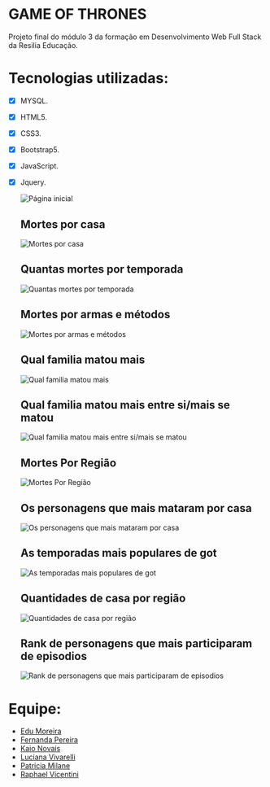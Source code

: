 # <h1>GAME OF THRONES</h1>

<p>Projeto final do módulo 3 da formação em Desenvolvimento Web Full Stack da Resilia Educação.</p>

# Tecnologias utilizadas:
- [x] MYSQL.
- [x] HTML5.
- [x] CSS3.
- [x] Bootstrap5.
- [x] JavaScript.
- [x] Jquery.



  ![Página inicial](https://github.com/Moreira-Edu/Projeto-M3/blob/main/assets/img/readme.png)
  
  ## Mortes por casa
  
    ![Mortes por casa]()
    
  ## Quantas mortes por temporada
  
    ![Quantas mortes por temporada]()
    
  ## Mortes por armas e métodos
  
    ![Mortes por armas e métodos]()
  
  ## Qual familia matou mais
    
    ![Qual familia matou mais]()
  
  ## Qual familia matou mais entre si/mais se matou
  
    ![Qual familia matou mais entre si/mais se matou]()
    
  ## Mortes Por Região
  
   ![Mortes Por Região]()
   
   ## Os personagens que mais mataram por casa
  
   ![Os personagens que mais mataram por casa]()
   
   ## As temporadas mais populares de got
  
   ![As temporadas mais populares de got]()
   
    ## Quantidades de casa por região
  
   ![Quantidades de casa por região]()
   
    ## Rank de personagens que mais participaram de episodios
  
   ![Rank de personagens que mais participaram de episodios]()

# Equipe:
 * [Edu Moreira](https://www.linkedin.com/in/edu-moreira-aa9304226/)
 * [Fernanda Pereira](https://www.linkedin.com/in/fernandapereiradasilva/)
 * [Kaio Novais](https://www.linkedin.com/in/kaio-novais-1085a9200)
 * [Luciana Vivarelli](https://www.linkedin.com/in/luciana-vivarelli-valgode-34640815a/)
 * [Patricia Milane](https://www.linkedin.com/in/patmilane/)
 * [Raphael Vicentini](https://www.linkedin.com/in/raphael-victor-pereira-vicentini-10a81272)
